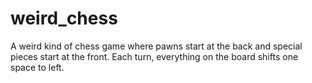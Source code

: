 # weird_chess
A weird kind of chess game where pawns start at the back and special pieces start at the front. Each turn, everything on the board shifts one space to left.
